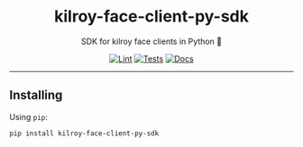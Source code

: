 <h1 align="center">kilroy-face-client-py-sdk</h1>

<div align="center">

SDK for kilroy face clients in Python 🧰

[![Lint](https://github.com/kilroybot/kilroy-face-client-py-sdk/actions/workflows/lint.yaml/badge.svg)](https://github.com/kilroybot/kilroy-face-client-py-sdk/actions/workflows/lint.yaml)
[![Tests](https://github.com/kilroybot/kilroy-face-client-py-sdk/actions/workflows/test-multiplatform.yaml/badge.svg)](https://github.com/kilroybot/kilroy-face-client-py-sdk/actions/workflows/test-multiplatform.yaml)
[![Docs](https://github.com/kilroybot/kilroy-face-client-py-sdk/actions/workflows/docs.yaml/badge.svg)](https://github.com/kilroybot/kilroy-face-client-py-sdk/actions/workflows/docs.yaml)

</div>

---

## Installing

Using `pip`:

```sh
pip install kilroy-face-client-py-sdk
```
